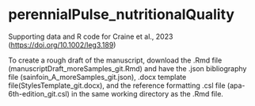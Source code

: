 # perennialPulse_nutritionalQuality
Supporting data and R code for Craine et al., 2023 (https://doi.org/10.1002/leg3.189) 

To create a rough draft of the manuscript, download the .Rmd file (manuscriptDraft_moreSamples_git.Rmd) and have the .json bibliography file (sainfoin_A_moreSamples_git.json), .docx template file(StylesTemplate_git.docx), and the reference formatting .csl file (apa-6th-edition_git.csl) in the same working directory as the .Rmd file. 
